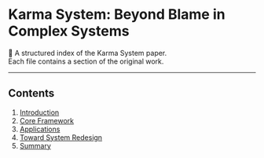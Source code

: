 # Karma System: Beyond Blame in Complex Systems

📖 A structured index of the Karma System paper.  
Each file contains a section of the original work.

---

## Contents

1. [Introduction](01_Introduction.md)  
2. [Core Framework](02_Core_Framework.md)  
3. [Applications](03_Applications.md)  
4. [Toward System Redesign](04_Toward_System_Redesign.md)  
5. [Summary](05_Summary.md)
